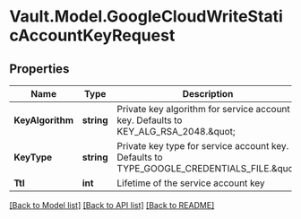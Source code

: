 # Vault.Model.GoogleCloudWriteStaticAccountKeyRequest

## Properties

Name | Type | Description | Notes
------------ | ------------- | ------------- | -------------
**KeyAlgorithm** | **string** | Private key algorithm for service account key. Defaults to KEY_ALG_RSA_2048.\&quot; | [optional] [default to "KEY_ALG_RSA_2048"]
**KeyType** | **string** | Private key type for service account key. Defaults to TYPE_GOOGLE_CREDENTIALS_FILE.\&quot; | [optional] [default to "TYPE_GOOGLE_CREDENTIALS_FILE"]
**Ttl** | **int** | Lifetime of the service account key | [optional] 

[[Back to Model list]](../README.md#documentation-for-models) [[Back to API list]](../README.md#documentation-for-api-endpoints) [[Back to README]](../README.md)

